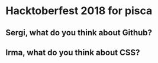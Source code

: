 # Hacktoberfest 2018 for pisca

## Sergi, what do you think about Github?

## Irma, what do you think about CSS?

